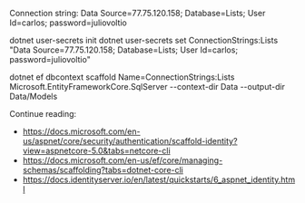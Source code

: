 
Connection string: 
Data Source=77.75.120.158; Database=Lists; User Id=carlos; password=juliovoltio


dotnet user-secrets init
dotnet user-secrets set ConnectionStrings:Lists "Data Source=77.75.120.158; Database=Lists; User Id=carlos; password=juliovoltio"

dotnet ef dbcontext scaffold Name=ConnectionStrings:Lists Microsoft.EntityFrameworkCore.SqlServer --context-dir Data --output-dir Data/Models


Continue reading: 
- https://docs.microsoft.com/en-us/aspnet/core/security/authentication/scaffold-identity?view=aspnetcore-5.0&tabs=netcore-cli
- https://docs.microsoft.com/en-us/ef/core/managing-schemas/scaffolding?tabs=dotnet-core-cli
- https://docs.identityserver.io/en/latest/quickstarts/6_aspnet_identity.html


